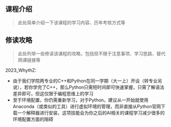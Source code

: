 ## 课程介绍
>此处简单介绍一下该课程的学习内容、历年考核方式等

## 修读攻略
>此处列举一些修读该课程的攻略，包括但不限于注意事项、学习思路、替代网课链接等

2023_WhythZ:

- 由于我们学院两专业的C++和Python在同一学期（大一上）开设（转专业另说），若你学完了C++，那么Python只需短时间即可快速掌握，只需了解语法差异即可，但这仅限于编程思维上的学习
- 至于环境配置，你仍需重新学习，对于Python，建议从一开始就使用Anaconda（或类似的工具）进行虚拟环境的管理，而非直接从Python官网下载一个解释器进行安装，这项技能会为你之后的AI相关的课程学习减少很多的环境配置方面的阻碍